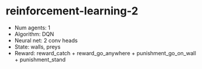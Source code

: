 # reinforcement-learning-2


+ Num agents: 1
+ Algorithm: DQN
+ Neural net: 2 conv heads
+ State: walls, preys
+ Reward: reward_catch + reward_go_anywhere + punishment_go_on_wall + punishment_stand
